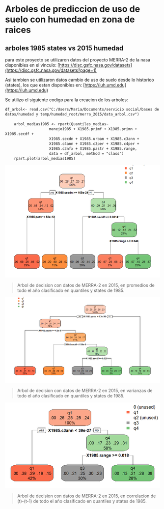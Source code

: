 # Arboles de prediccion de uso de suelo con humedad en zona de raices 

## arboles 1985 states vs 2015 humedad

para este proyecto se utilizaron datos del proyecto MERRA-2 de la nasa disponibles en el vinculo: [https://disc.gsfc.nasa.gov/datasets](https://disc.gsfc.nasa.gov/datasets?page=1)

Asi tambien se utilizaron datos cambio de uso de suelo desde lo historico (states), los que estan disponibles en: [https://luh.umd.edu](https://luh.umd.edu)

Se utilizo el siguiente codigo para la creacion de los arboles: 

    df_arbol<- read.csv("C:/Users/Maria/Documents/servicio social/bases de datos/humedad y temp/humedad_root/merra_2015/data_arbol.csv")
 
        arbol_medias1985 <- rpart(Quantiles_medias~ 
                        manejo1985 + X1985.primf + X1985.primn + X1985.secdf +
                        X1985.secdn + X1985.urban + X1985.c3ann +  
                        X1985.c4ann + X1985.c3per + X1985.c4per + 
                        X1985.c3nfx + X1985.pastr + X1985.range,
                        data = df_arbol, method = "class")
        rpart.plot(arbol_medias1985)


![](https://github.com/marianalara8/Servicio-Social/blob/main/Arbol_medias1985.png)

> Arbol de decision con datos de MERRA-2 en 2015, en promedios de todo el año clasificado en quantiles y states de 1985.


![](https://github.com/marianalara8/Servicio-Social/blob/main/arbol_varianzas1985.png)

> Arbol de decision con datos de MERRA-2 en 2015, en varianzas de todo el año clasificado en quantiles y states de 1985.


![](https://github.com/marianalara8/Servicio-Social/blob/main/Arbol_correlacion1985.png)

> Arbol de decision con datos de MERRA-2 en 2015, en correlacion de (t)-(t-1) de todo el año clasificado en quantiles y states de 1985.




